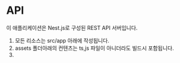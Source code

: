# API

이 애플리케이션은 Nest.js로 구성된 REST API 서버입니다.

1. 모든 리소스는 src/app 아래에 작성됩니다.
2. assets 폴더아래의 컨텐츠는 ts,js 파일이 아니더라도 빌드시 포함됩니다.
3. 
